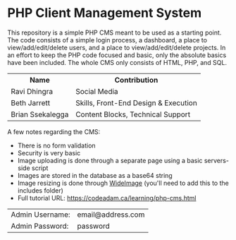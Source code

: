 # PHP Client Management System

This repository is a simple PHP CMS meant to be used as a starting point. The code consists of a simple login process, a dashboard, a place to view/add/edit/delete users, and a place to view/add/edit/delete projects. In an effort to keep the PHP code focused and basic, only the absolute basics have been included. The whole CMS only consists of HTML, PHP, and SQL.

<table>
    <tr>
        <th>Name</th>
        <th>Contribution</th>
    </tr>
    <tr>
        <td>Ravi Dhingra</td>
        <td>Social Media</td>
    </tr>
    <tr>
        <td>Beth Jarrett</td>
        <td>Skills, Front-End Design & Execution</td>
     </tr>
     <tr>
        <td>Brian Ssekalegga</td>
        <td>Content Blocks, Technical Support</td>
    </tr>
 </table>

A few notes regarding the CMS:

- There is no form validation
- Security is very basic
- Image uploading is done through a separate page using a basic servers-side script
- Images are stored in the database as a base64 string
- Image resizing is done through [WideImage](http://wideimage.sourceforge.net/) (you'll need to add this to the includes folder)
- Full tutorial URL: https://codeadam.ca/learning/php-cms.html

<table>
  <tr>
    <td>Admin Username:</td>
    <td>email@address.com</td>
  </tr>
  <tr>
    <td>Admin Password:</td>
    <td>password</td>
    </tr>
</table>